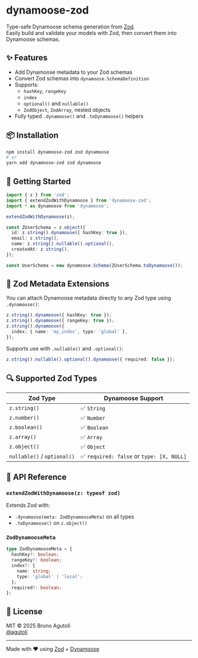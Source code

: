 # dynamoose-zod

Type-safe Dynamoose schema generation from [Zod](https://github.com/colinhacks/zod).  
Easily build and validate your models with Zod, then convert them into Dynamoose schemas.

## ✨ Features

- Add Dynamoose metadata to your Zod schemas
- Convert Zod schemas into `dynamoose.SchemaDefinition`
- Supports:
  - `hashKey`, `rangeKey`
  - `index`
  - `optional()` and `nullable()`
  - `ZodObject`, `ZodArray`, nested objects
- Fully typed `.dynamoose()` and `.toDynamoose()` helpers

## 📦 Installation

```bash
npm install dynamoose-zod zod dynamoose
# or
yarn add dynamoose-zod zod dynamoose
```

## 🚀 Getting Started

```ts
import { z } from 'zod';
import { extendZodWithDynamoose } from 'dynamoose-zod';
import * as dynamoose from 'dynamoose';

extendZodWithDynamoose(z);

const ZUserSchema = z.object({
  id: z.string().dynamoose({ hashKey: true }),
  email: z.string(),
  name: z.string().nullable().optional(),
  createdAt: z.string(),
});

const UserSchema = new dynamoose.Schema(ZUserSchema.toDynamoose());
```

## 🧩 Zod Metadata Extensions

You can attach Dynamoose metadata directly to any Zod type using `.dynamoose()`:

```ts
z.string().dynamoose({ hashKey: true });
z.string().dynamoose({ rangeKey: true });
z.string().dynamoose({
  index: { name: 'my_index', type: 'global' },
});
```

Supports use with `.nullable()` and `.optional()`:

```ts
z.string().nullable().optional().dynamoose({ required: false });
```

## 🔍 Supported Zod Types

| Zod Type            | Dynamoose Support |
|---------------------|-------------------|
| `z.string()`         | ✅ `String`        |
| `z.number()`         | ✅ `Number`        |
| `z.boolean()`        | ✅ `Boolean`       |
| `z.array()`          | ✅ `Array`         |
| `z.object()`         | ✅ `Object`        |
| `nullable()` / `optional()` | ✅ `required: false` or `type: [X, NULL]` |

## 📘 API Reference

### `extendZodWithDynamoose(z: typeof zod)`

Extends Zod with:

- `.dynamoose(meta: ZodDynamooseMeta)` on all types
- `.toDynamoose()` on `z.object()`

### `ZodDynamooseMeta`

```ts
type ZodDynamooseMeta = {
  hashKey?: boolean;
  rangeKey?: boolean;
  index?: {
    name: string;
    type: 'global' | 'local';
  };
  required?: boolean;
};
```

## 📄 License

MIT © 2025 Bruno Agutoli <br>
[@agutoli](https://github.com/agutoli)

---

Made with ❤️ using [Zod](https://github.com/colinhacks/zod) + [Dynamoose](https://dynamoosejs.com/)

